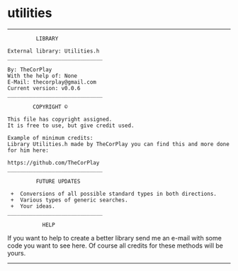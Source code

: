 # utilities
  ______________________________
  
             LIBRARY

 	External library: Utilities.h
 	______________________________
 
 	By: TheCorPlay
 	With the help of: None
 	E-Mail: thecorplay@gmail.com
 	Current version: v0.0.6
 	______________________________
 	
            COPYRIGHT ©
 
 	This file has copyright assigned.
 	It is free to use, but give credit used.
  	
 	Example of minimum credits:
 	Library Utilities.h made by TheCorPlay you can find this and more done for him here:
 
 	https://github.com/TheCorPlay
 	______________________________
 	
 	         FUTURE UPDATES
 	
 	 +	Conversions of all possible standard types in both directions.
 	 +	Various types of generic searches.
 	 +	Your ideas.
 	______________________________
  
               HELP
  
  If you want to help to create a better library send me an e-mail with some code you want to see here.
  Of course all credits for these methods will be yours.
  ______________________________

